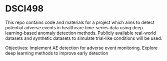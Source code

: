 # DSCI498
This repo contains code and materials for a project which aims to detect potential adverse events in healthcare time-series data using deep learning-based anomaly detection methods. 
Publicly available real-world datasets and synthetic datasets to simulate trial-like conditions will be used.

Objectives:
Implement AE detection for adverse event monitoring.
Explore deep learning methods to improve early detection
